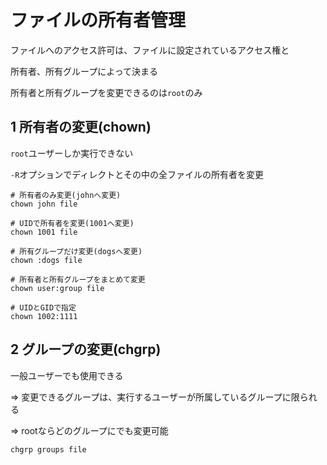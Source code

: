 # ファイルの所有者管理

ファイルへのアクセス許可は、ファイルに設定されているアクセス権と

所有者、所有グループによって決まる

所有者と所有グループを変更できるのは`root`のみ

## 1 所有者の変更(chown)

`root`ユーザーしか実行できない

`-R`オプションでディレクトとその中の全ファイルの所有者を変更

```
# 所有者のみ変更(johnへ変更)
chown john file

# UIDで所有者を変更(1001へ変更)
chown 1001 file

# 所有グループだけ変更(dogsへ変更)
chown :dogs file

# 所有者と所有グループをまとめて変更
chown user:group file

# UIDとGIDで指定
chown 1002:1111
```

## 2 グループの変更(chgrp)

一般ユーザーでも使用できる

=> 変更できるグループは、実行するユーザーが所属しているグループに限られる

=> rootならどのグループにでも変更可能

```
chgrp groups file
```

